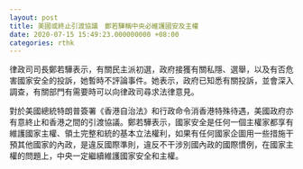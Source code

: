 ```yaml
---
layout: post
title: 美國或終止引渡協議　鄭若驊稱中央必維護國安及主權
date: 2020-07-15 15:49:23.000000000 +08:00
categories: rthk
---
```


律政司司長鄭若驊表示，有關民主派初選，政府接獲有關私隱、選舉，以及有否危害國家安全的投訴，她暫時不評論事件。她表示，政府已知悉有關投訴，並會深入調查，有關部門有需要時可以向律政司尋求法律意見。

對於美國總統特朗普簽署《香港自治法》和行政命令消香港特殊待遇，美國政府亦有意終止和香港之間的引渡協議。鄭若驊表示，國家安全是任何一個主權家都享有維護國家主權、領土完整和統的基本立法權利，如果有任何國家企圖用一些措施干預其他國家的內政，是違反國際準則，違反不干涉別國內政的國際慣例，在國家主權的問題上，中央一定繼續維護國家安全和主權。
